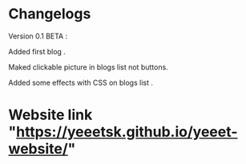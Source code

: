 # Changelogs 
Version 0.1 BETA : 

Added first blog .

Maked clickable picture in blogs list not buttons.

Added some effects with CSS on blogs list .

# Website link "https://yeeetsk.github.io/yeeet-website/"
